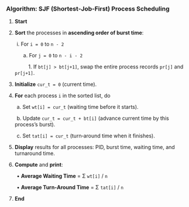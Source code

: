 ### **Algorithm: SJF (Shortest‑Job‑First) Process Scheduling**

1. **Start**

2. **Sort** the processes in **ascending order of burst time**:

     i. For `i = 0` to `n ‑ 2`

      	a. For `j = 0` to `n ‑ i ‑ 2`

       		1. If `bt[j] > bt[j+1]`, swap the entire process records `pr[j]` and `pr[j+1]`.

3. **Initialize** `cur_t = 0` (current time).

4. **For** each process `i` in the sorted list, do

     a. Set `wt[i] = cur_t` (waiting time before it starts).

     b. Update `cur_t = cur_t + bt[i]` (advance current time by this process’s burst).

     c. Set `tat[i] = cur_t` (turn‑around time when it finishes).

5. **Display** results for all processes: PID, burst time, waiting time, and turnaround time.

6. **Compute** and **print**:

     • **Average Waiting Time** = Σ `wt[i]` / `n`

     • **Average Turn‑Around Time** = Σ `tat[i]` / `n`

7. **End**